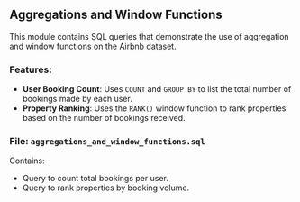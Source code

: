 ## Aggregations and Window Functions

This module contains SQL queries that demonstrate the use of aggregation and window functions on the Airbnb dataset.

### Features:

- **User Booking Count**: Uses `COUNT` and `GROUP BY` to list the total number of bookings made by each user.
- **Property Ranking**: Uses the `RANK()` window function to rank properties based on the number of bookings received.

### File: `aggregations_and_window_functions.sql`

Contains:

- Query to count total bookings per user.
- Query to rank properties by booking volume.

